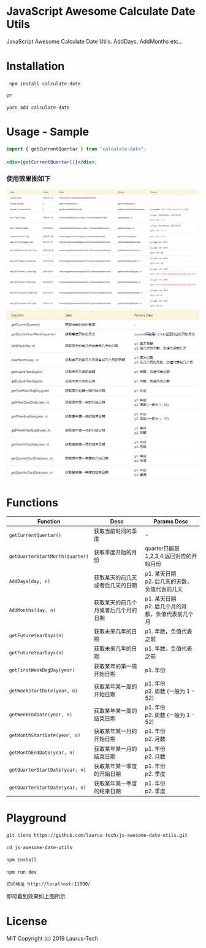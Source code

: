 # JavaScript Awesome Calculate Date Utils

JavaScript Awesome Calculate Date Utils. AddDays, AddMonths etc...

# Installation

<code> npm install calculate-date</code>

_or_

<code>yarn add calculate-date</code>

# Usage - Sample

```jsx
import { getCurrentQuertar } from "calculate-date";

<div>{getCurrentQuertar()}</div>;
```

### 使用效果图如下

<img src="https://raw.githubusercontent.com/laurus-tech/calculate-date/master/public/images/allFuncs.png" alt='效果图' />

<br />

<img src="https://raw.githubusercontent.com/laurus-tech/calculate-date/master/public/images/dateUtilsFuncs.png" alt='效果图' />

# Functions

<table>
    <thead>
        <tr>
            <th>
                Function
            </th>
            <th>
                Desc
            </th>
            <th>
                Params Desc
            </th>
        </tr>
    </thead>
    <tbody>
        <tr>
            <td><code>getCurrentQuertar()</code></td>
            <td>获取当前时间的季度</td>
            <td>-</td>
        </tr>
        <tr>
            <td><code>getQuarterStartMonth(quarter)</code></td>
            <td>获取季度开始的月份</td>
            <td>quarter只能是1,2,3,4;返回对应的开始月份</td>
        </tr>
        <tr>
            <td><code>AddDays(day, n)</code></td>
            <td>获取某天的前几天或者后几天的日期</td>
            <td>
                p1. 某天日期 <br />
                p2. 后几天的天数，负值代表前几天
            </td>
        </tr>
        <tr>
            <td><code>AddMonths(day, n)</code></td>
            <td>获取某天的前几个月或者后几个月的日期</td>
            <td>
                p1. 某天日期 <br />
                p2. 后几个月的月数，负值代表前几个月
            </td>
        </tr>
        <tr>
            <td><code>getFutureYearDays(n)</code></td>
            <td>获取未来几年的日期</td>
            <td>
                p1. 年数，负值代表之前
            </td>
        </tr>
        <tr>
            <td><code>getFutureYearDays(n)</code></td>
            <td>获取未来几年的日期</td>
            <td>
                p1. 年数，负值代表之前
            </td>
        </tr>
        <tr>
            <td><code>getFirstWeekBegDay(year)</code></td>
            <td>获取某年的第一周开始日期</td>
            <td>
                p1. 年份
            </td>
        </tr>
        <tr>
            <td><code>getWeekStartDate(year, n)</code></td>
            <td>获取某年某一周的开始日期</td>
            <td>
                p1. 年份<br />
                p2. 周数 (一般为 1 - 52)
            </td>
        </tr>
        <tr>
            <td><code>getWeekEndDate(year, n)</code></td>
            <td>获取某年某一周的结束日期</td>
            <td>
                p1. 年份<br />
                p2. 周数 (一般为 1 - 52)
            </td>
        </tr>
        <tr>
            <td><code>getMonthStartDate(year, n)</code></td>
            <td>获取某年某一月的开始日期</td>
            <td>
                p1. 年份<br />
                p2. 月数
            </td>
        </tr>
        <tr>
            <td><code>getMonthEndDate(year, n)</code></td>
            <td>获取某年某一月的结束日期</td>
            <td>
                p1. 年份<br />
                p2. 月数
            </td>
        </tr>
        <tr>
            <td><code>getQuarterStartDate(year, n)</code></td>
            <td>获取某年某一季度的开始日期</td>
            <td>
                p1. 年份<br />
                p2. 季度
            </td>
        </tr>
        <tr>
            <td><code>getQuarterStartDate(year, n)</code></td>
            <td>获取某年某一季度的结束日期</td>
            <td>
                p1. 年份<br />
                p2. 季度
            </td>
        </tr>
    </tbody>
</table>

# Playground

```
git clone https://github.com/laurus-tech/js-awesome-date-utils.git

cd js-awesome-date-utils

npm install

npm run dev
```

```
访问地址 http://localhost:11000/
```

即可看到效果如上图所示

# License

MIT
Copyright (c) 2019 Laurus-Tech
